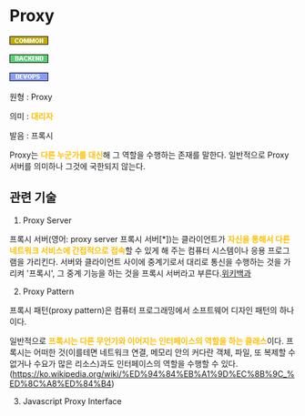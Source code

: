 <d-title>

# Proxy

</d-title>

<d-label>

<d-inner>

![Common](../../2TAT1C/Label_Common.png)

</d-inner>

<d-inner>

![Backend](../../2TAT1C/Label_Backend.png)

</d-inner>

<d-inner>

![Devops](../../2TAT1C/Label_Devops.png)

</d-inner>

</d-label>

<d-origin>

원형 : Proxy

</d-origin>

<d-mean>

의미 : <span style="color:#FFBF00; font-weight:bold;">대리자</span>

</d-mean>

<d-pronunciation>

발음 : 프록시

</d-pronunciation>

<d-content>

Proxy는 <span style="color:#FFBF00; font-weight:bold;">다른 누군가를 대신</span>해 그 역할을 수행하는 존재를 말한다.
일반적으로 Proxy 서버를 의미하나 그것에 국한되지 않는다.

</d-content>

<d-relation>

## 관련 기술

<d-inner>

1. Proxy Server

</d-inner>

프록시 서버(영어: proxy server 프록시 서버[*])는 클라이언트가 <span style="color:#FFBF00; font-weight:bold;">자신을 통해서 다른 네트워크 서비스에 간접적으로 접속</span>할 수 있게 해 주는 컴퓨터 시스템이나 응용 프로그램을 가리킨다. 서버와 클라이언트 사이에 중계기로서 대리로 통신을 수행하는 것을 가리켜 '프록시', 그 중계 기능을 하는 것을 프록시 서버라고 부른다.[위키백과](https://ko.wikipedia.org/wiki/%ED%94%84%EB%A1%9D%EC%8B%9C_%EC%84%9C%EB%B2%84)

<d-inner>

2. Proxy Pattern

</d-inner>

프록시 패턴(proxy pattern)은 컴퓨터 프로그래밍에서 소프트웨어 디자인 패턴의 하나이다.

일반적으로 <span style="color:#FFBF00; font-weight:bold;">프록시는 다른 무언가와 이어지는 인터페이스의 역할을 하는 클래스</span>이다. 프록시는 어떠한 것(이를테면 네트워크 연결, 메모리 안의 커다란 객체, 파일, 또 복제할 수 없거나 수요가 많은 리소스)과도 인터페이스의 역할을 수행할 수 있다.(https://ko.wikipedia.org/wiki/%ED%94%84%EB%A1%9D%EC%8B%9C_%ED%8C%A8%ED%84%B4)

<d-inner>

3. Javascript Proxy Interface

</d-inner>

</d-relation>
